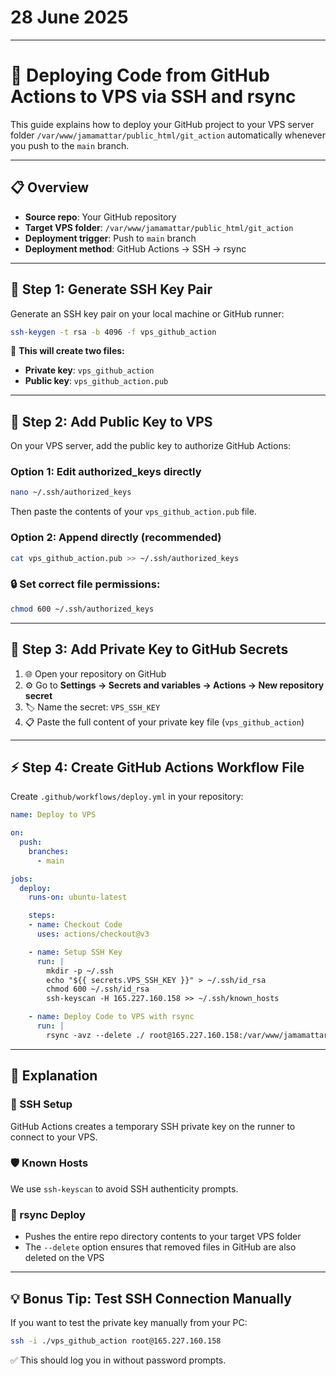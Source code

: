 # 28 June 2025
---
# 🚀 Deploying Code from GitHub Actions to VPS via SSH and rsync

This guide explains how to deploy your GitHub project to your VPS server folder `/var/www/jamamattar/public_html/git_action` automatically whenever you push to the `main` branch.

---

## 📋 Overview

- **Source repo**: Your GitHub repository
- **Target VPS folder**: `/var/www/jamamattar/public_html/git_action`
- **Deployment trigger**: Push to `main` branch
- **Deployment method**: GitHub Actions → SSH → rsync

---

## 🔑 Step 1: Generate SSH Key Pair

Generate an SSH key pair on your local machine or GitHub runner:

```bash
ssh-keygen -t rsa -b 4096 -f vps_github_action
```

📁 **This will create two files:**
- **Private key**: `vps_github_action`
- **Public key**: `vps_github_action.pub`

---

## 🔐 Step 2: Add Public Key to VPS

On your VPS server, add the public key to authorize GitHub Actions:

### Option 1: Edit authorized_keys directly
```bash
nano ~/.ssh/authorized_keys
```
Then paste the contents of your `vps_github_action.pub` file.

### Option 2: Append directly (recommended)
```bash
cat vps_github_action.pub >> ~/.ssh/authorized_keys
```

### 🔒 Set correct file permissions:
```bash
chmod 600 ~/.ssh/authorized_keys
```

---

## 🔧 Step 3: Add Private Key to GitHub Secrets

1. 🌐 Open your repository on GitHub
2. ⚙️ Go to **Settings → Secrets and variables → Actions → New repository secret**
3. 🏷️ Name the secret: `VPS_SSH_KEY`
4. 📋 Paste the full content of your private key file (`vps_github_action`)

---

## ⚡ Step 4: Create GitHub Actions Workflow File

Create `.github/workflows/deploy.yml` in your repository:

```yaml
name: Deploy to VPS

on:
  push:
    branches:
      - main

jobs:
  deploy:
    runs-on: ubuntu-latest

    steps:
    - name: Checkout Code
      uses: actions/checkout@v3

    - name: Setup SSH Key
      run: |
        mkdir -p ~/.ssh
        echo "${{ secrets.VPS_SSH_KEY }}" > ~/.ssh/id_rsa
        chmod 600 ~/.ssh/id_rsa
        ssh-keyscan -H 165.227.160.158 >> ~/.ssh/known_hosts

    - name: Deploy Code to VPS with rsync
      run: |
        rsync -avz --delete ./ root@165.227.160.158:/var/www/jamamattar/public_html/git_action
```

---

## 📖 Explanation

### 🔑 SSH Setup
GitHub Actions creates a temporary SSH private key on the runner to connect to your VPS.

### 🛡️ Known Hosts
We use `ssh-keyscan` to avoid SSH authenticity prompts.

### 🔄 rsync Deploy
- Pushes the entire repo directory contents to your target VPS folder
- The `--delete` option ensures that removed files in GitHub are also deleted on the VPS

---

## 💡 Bonus Tip: Test SSH Connection Manually

If you want to test the private key manually from your PC:

```bash
ssh -i ./vps_github_action root@165.227.160.158
```

✅ This should log you in without password prompts.